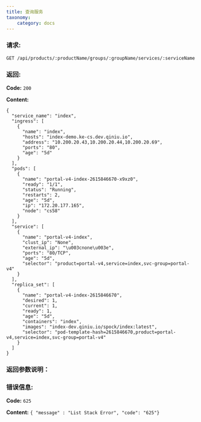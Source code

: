 ```yaml
---
title: 查询服务
taxonomy:
    category: docs
---
```


### 请求:

    GET /api/products/:productName/groups/:groupName/services/:serviceName

### 返回:

**Code:** `200`

**Content:** 

```
{
  "service_name": "index",
  "ingress": [
    {
      "name": "index",
      "hosts": "index-demo.ke-cs.dev.qiniu.io",
      "address": "10.200.20.43,10.200.20.44,10.200.20.69",
      "ports": "80",
      "age": "5d"
    }
  ],
  "pods": [
    {
      "name": "portal-v4-index-2615846670-x9xz0",
      "ready": "1/1",
      "status": "Running",
      "restarts": 2,
      "age": "5d",
      "ip": "172.20.177.165",
      "node": "cs58"
    }
  ],
  "service": [
    {
      "name": "portal-v4-index",
      "clust_ip": "None",
      "external_ip": "\u003cnone\u003e",
      "ports": "80/TCP",
      "age": "5d",
      "selector": "product=portal-v4,service=index,svc-group=portal-v4"
    }
  ],
  "replica_set": [
    {
      "name": "portal-v4-index-2615846670",
      "desired": 1,
      "current": 1,
      "ready": 1,
      "age": "5d",
      "containers": "index",
      "images": "index-dev.qiniu.io/spock/index:latest",
      "selector": "pod-template-hash=2615846670,product=portal-v4,service=index,svc-group=portal-v4"
    }
  ]
}
```

### 返回参数说明：

### 错误信息:

**Code:** `625`
  
**Content:** `{ "message" : "List Stack Error", "code": "625"}`